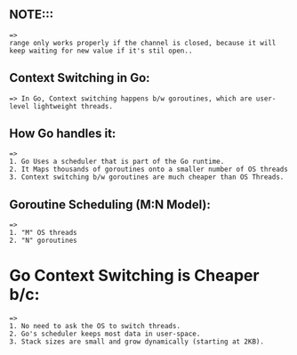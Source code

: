 ## NOTE:::
    =>
    range only works properly if the channel is closed, because it will keep waiting for new value if it's stil open..


## Context Switching in Go:
    => In Go, Context switching happens b/w goroutines, which are user-level lightweight threads.

## How Go handles it:
    =>
    1. Go Uses a scheduler that is part of the Go runtime.
    2. It Maps thousands of goroutines onto a smaller number of OS threads
    3. Context switching b/w goroutines are much cheaper than OS Threads.


## Goroutine Scheduling (M:N Model):
    =>
    1. "M" OS threads
    2. "N" goroutines


# Go Context Switching is Cheaper b/c:
    =>
    1. No need to ask the OS to switch threads.
    2. Go's scheduler keeps most data in user-space.
    3. Stack sizes are small and grow dynamically (starting at 2KB).


